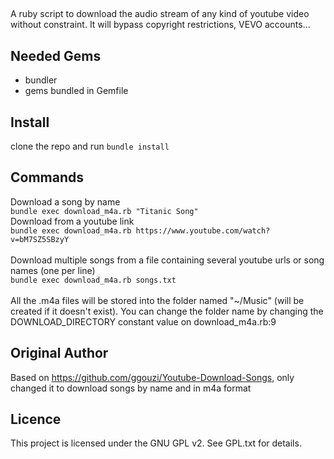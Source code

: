 ##

A ruby script to download the audio stream of any kind of youtube video without constraint.
It will bypass copyright restrictions, VEVO accounts...

## Needed Gems
- bundler
- gems bundled in Gemfile

## Install
clone the repo and run `bundle install`

## Commands
Download a song by name<br/>
`bundle exec download_m4a.rb "Titanic Song"`<br/>
Download from a youtube link<br/>
`bundle exec download_m4a.rb https://www.youtube.com/watch?v=bM7SZ5SBzyY`<br/>
<br/>
Download multiple songs from a file containing several youtube urls or song names (one per line)<br/>
`bundle exec download_m4a.rb songs.txt`<br/>
<br/>
All the .m4a files will be stored into the folder named "~/Music" (will be created if it doesn't exist). You can change the folder name by changing the DOWNLOAD_DIRECTORY constant value on download_m4a.rb:9

## Original Author
Based on https://github.com/ggouzi/Youtube-Download-Songs, only changed it to download songs by name and in m4a format

## Licence
This project is licensed under the GNU GPL v2. See GPL.txt for details.
